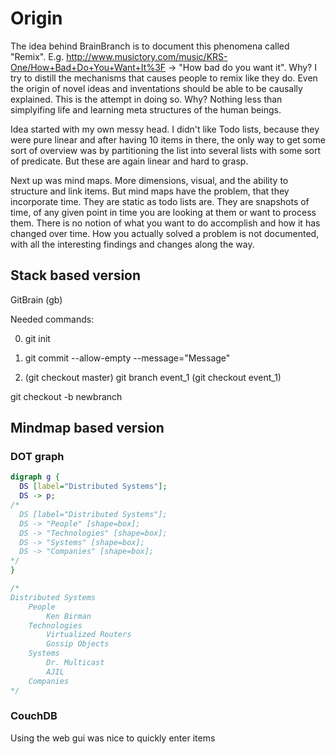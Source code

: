 # Origin

The idea behind BrainBranch is to document this phenomena called "Remix". E.g. http://www.musictory.com/music/KRS-One/How+Bad+Do+You+Want+It%3F -> "How bad do you want it". Why? I try to distill the mechanisms that causes people to remix like they do. Even the origin of novel ideas and inventations should be able to be causally explained. This is the attempt in doing so. Why? Nothing less than simplyifing life and learning meta structures of the human beings.

Idea started with my own messy head. I didn't like Todo lists, because they were pure linear and after having 10 items in there, the only way to get some sort of overview was by partitioning the list into several lists with some sort of predicate. But these are again linear and hard to grasp.

Next up was mind maps. More dimensions, visual, and the ability to structure and link items. But mind maps have the problem, that they incorporate time. They are static as todo lists are. They are snapshots of time, of any given point in time you are looking at them or want to process them. There is no notion of what you want to do accomplish and how it has changed over time. How you actually solved a problem is not documented, with all the interesting findings and changes along the way.

## Stack based version

GitBrain (gb)

Needed commands:

0. 
	git init

1. 
	git commit --allow-empty --message="Message"

2. 
	(git checkout master)
	git branch event_1
	(git checkout event_1)

git checkout -b newbranch

## Mindmap based version

### DOT graph

```dot
digraph g {
  DS [label="Distributed Systems"];
  DS -> p;
/*
  DS [label="Distributed Systems"];
  DS -> "People" [shape=box];
  DS -> "Technologies" [shape=box];
  DS -> "Systems" [shape=box];
  DS -> "Companies" [shape=box];
*/
}

/*
Distributed Systems
    People
        Ken Birman
    Technologies
        Virtualized Routers
        Gossip Objects
    Systems
        Dr. Multicast
        AJIL
    Companies
*/
```

### CouchDB

Using the web gui was nice to quickly enter items

